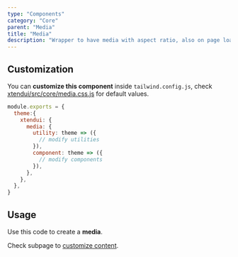 ```yaml
---
type: "Components"
category: "Core"
parent: "Media"
title: "Media"
description: "Wrapper to have media with aspect ratio, also on page load, useful also for advanced animations."
---
```


## Customization

You can **customize this component** inside `tailwind.config.js`, check [xtendui/src/core/media.css.js](https://github.com/minimit/xtendui/blob/master/src/core/media.css.js) for default values.

```jsx
module.exports = {
  theme:{
    xtendui: {
      media: {
        utility: theme => ({
          // modify utilities
        }),
        component: theme => ({
          // modify components
        }),
      },
    },
  },
}
```

## Usage

Use this code to create a **media**.

<demo>
  <demovanilla src="vanilla/components/core/media/usage">
  </demovanilla>
</demo>

Check subpage to [customize content](/components/core/media/content).
